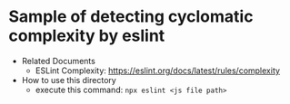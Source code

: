 # Sample of detecting cyclomatic complexity by eslint
* Related Documents
  * ESLint Complexity: https://eslint.org/docs/latest/rules/complexity
* How to use this directory
  * execute this command: `npx eslint <js file path>`